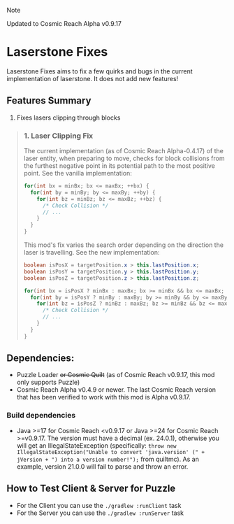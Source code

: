 > [!NOTE]
> Updated to Cosmic Reach Alpha v0.9.17

# Laserstone Fixes
Laserstone Fixes aims to fix a few quirks and bugs in the current implementation of laserstone. It does not add new features!

## Features Summary
1. Fixes lasers clipping through blocks

> ### 1. Laser Clipping Fix
> The current implementation (as of Cosmic Reach Alpha-0.4.17) of the laser entity, when preparing to move, checks for block collisions from the furthest negative point in its potential path to the most positive point. See the vanilla implementation:
> ```Java
> for(int bx = minBx; bx <= maxBx; ++bx) {
>   for(int by = minBy; by <= maxBy; ++by) {
>     for(int bz = minBz; bz <= maxBz; ++bz) {
>       /* Check Collision */
>       // ...
>     }
>   }
> }
> ```
>
> This mod's fix varies the search order depending on the direction the laser is travelling. See the new implementation:
> ```Java
> boolean isPosX = targetPosition.x > this.lastPosition.x;
> boolean isPosY = targetPosition.y > this.lastPosition.y;
> boolean isPosZ = targetPosition.z > this.lastPosition.z;
>
> for(int bx = isPosX ? minBx : maxBx; bx >= minBx && bx <= maxBx; bx += isPosX ? 1 : -1) {
>   for(int by = isPosY ? minBy : maxBy; by >= minBy && by <= maxBy; by += isPosY ? 1 : -1) {
>     for(int bz = isPosZ ? minBz : maxBz; bz >= minBz && bz <= maxBz; bz += isPosZ ? 1 : -1) {
>       /* Check Collision */
>       // ...
>     }
>   }
> }
> ```

## Dependencies:
- Puzzle Loader ~~or Cosmic Quilt~~ (as of Cosmic Reach v0.9.17, this mod only supports Puzzle)
- Cosmic Reach Alpha v0.4.9 or newer. The last Cosmic Reach version that has been verified to work with this mod is Alpha v0.9.17.

### Build dependencies
- Java >=17 for Cosmic Reach <v0.9.17 or Java >=24 for Cosmic Reach >=v0.9.17. The version must have a decimal (ex. 24.0.1), otherwise you will get an IllegalStateException (specifically: `throw new IllegalStateException("Unable to convert 'java.version' (" + jVersion + ") into a version number!");` from quiltmc). As an example, version 21.0.0 will fail to parse and throw an error.

## How to Test Client & Server for Puzzle
- For the Client you can use the `./gradlew :runClient` task
- For the Server  you can use the `./gradlew :runServer` task

